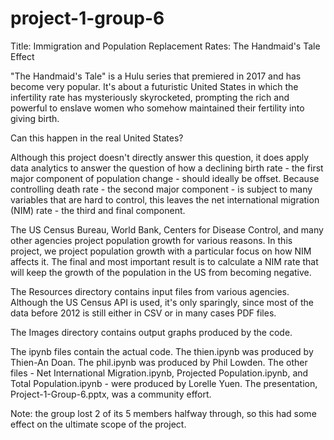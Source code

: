 # project-1-group-6

Title: Immigration and Population Replacement Rates: The Handmaid's Tale Effect

"The Handmaid's Tale" is a Hulu series that premiered in 2017 and has become very popular. It's about a futuristic United States in which the infertility rate has mysteriously skyrocketed, prompting the rich and powerful to enslave women who somehow maintained their fertility into giving birth.

Can this happen in the real United States?

Although this project doesn't directly answer this question, it does apply data analytics to answer the question of how a declining birth rate - the first major component of population change - should ideally be offset. Because controlling death rate - the second major component - is subject to many variables that are hard to control, this leaves the net international migration (NIM) rate - the third and final component.

The US Census Bureau, World Bank, Centers for Disease Control, and many other agencies project population growth for various reasons. In this project, we project population growth with a particular focus on how NIM affects it. The final and most important result is to calculate a NIM rate that will keep the growth of the population in the US from becoming negative.

The Resources directory contains input files from various agencies. Although the US Census API is used, it's only sparingly, since most of the data before 2012 is still either in CSV or in many cases PDF files. 

The Images directory contains output graphs produced by the code.

The ipynb files contain the actual code. The thien.ipynb was produced by Thien-An Doan. The phil.ipynb was produced by Phil Lowden. The other files - Net International Migration.ipynb, Projected Population.ipynb, and Total Population.ipynb - were produced by Lorelle Yuen. The presentation, Project-1-Group-6.pptx, was a community effort.

Note: the group lost 2 of its 5 members halfway through, so this had some effect on the ultimate scope of the project.